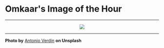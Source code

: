 # Omkaar's Image of the Hour

---

<div align="center">

<a href="https://unsplash.com/photos/a-ferris-wheel-spinning-at-night-with-a-blurry-background-yE1X1m9WVrM">
  <img src="https://images.unsplash.com/photo-1728443139578-cdfbf43e1a72?crop=entropy&cs=tinysrgb&fit=max&fm=jpg&ixid=M3w3NjA2Nzh8MHwxfHJhbmRvbXx8fHx8fHx8fDE3NTA3Mzc2MDB8&ixlib=rb-4.1.0&q=80&w=1080" style="max-width:100%; height:auto;">
</a>



</div>

---

**Photo by** [Antonio Verdín](https://unsplash.com/@verrrdin) **on Unsplash**
